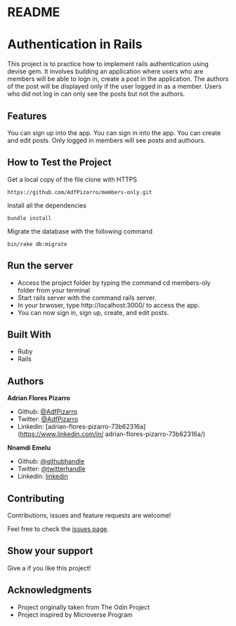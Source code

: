 # README

# Authentication in Rails

This project is to practice how to implement rails authentication using devise gem. It involves building an application where users who are members will be able to logn in, create a post in the application. The authors of the post will be displayed only if the user logged in as a member. Users who did not log in can only see the posts but not the authors.

## Features 
You can sign up into the app.
You can sign in into the app. 
You can create and edit posts.
Only logged in members will see posts and authours.

## How to Test the Project

Get a local copy of the file  clone with HTTPS 

```
https://github.com/AdfPizarro/members-only.git  
```
Install all the dependencies
```
bundle install
```

Migrate the database with the following command
```
bin/rake db:migrate
```

## Run the server

- Access the project folder by typing the command cd members-oly folder from your terminal
- Start rails server with the command rails server.
- In your brwoser, type http://localhost:3000/ to access the app.
- You can now sign in, sign up, create, and edit posts.

## Built With
- Ruby 
- Rails

## Authors

 **Adrian Flores Pizarro**
- Github: [@AdfPizarro](https://github.com/AdfPizarro)
- Twitter: [@AdfPizarro](https://twitter.com/adfpizarro)
- Linkedin: [adrian-flores-pizarro-73b62316a](https://www.linkedin.com/in/   adrian-flores-pizarro-73b62316a/)

 **Nnamdi Emelu**
- Github: [@githubhandle](https://github.com/zubenna)
- Twitter: [@twitterhandle](https://twitter.com/zubenna)
- Linkedin: [linkedin](https://linkedin.com/in/nnamdi-emelu-08b14340/)

##  Contributing

Contributions, issues and feature requests are welcome!

Feel free to check the [issues page](https://github.com/AdfPizarro/members-only/issues).

## Show your support

Give a  if you like this project!

## Acknowledgments

- Project originally taken from The Odin Project
- Project inspired by Microverse Program

